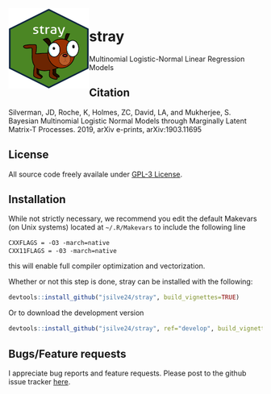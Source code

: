 <img align="left" width="160" height="160" src="inst/stray.png" />

# stray
Multinomial Logistic-Normal Linear Regression Models

## Citation ##
Silverman, JD, Roche, K, Holmes, ZC, David, LA, and Mukherjee, S. Bayesian Multinomial Logistic Normal Models through Marginally Latent Matrix-T Processes. 2019, arXiv e-prints, arXiv:1903.11695

## License ##
All source code freely availale under [GPL-3 License](https://www.gnu.org/licenses/gpl-3.0.en.html). 

## Installation ##
While not strictly necessary, we recommend you edit the default Makevars (on Unix systems) located at `~/.R/Makevars` to include the following line
```
CXXFLAGS = -O3 -march=native
CXX11FLAGS = -03 -march=native
```
this will enable full compiler optimization and vectorization. 


Whether or not this step is done, stray can be installed with the following:

``` r
devtools::install_github("jsilve24/stray", build_vignettes=TRUE)
```
Or to download the development version

``` r
devtools::install_github("jsilve24/stray", ref="develop", build_vignettes=TRUE)
```


## Bugs/Feature requests ##
I appreciate bug reports and feature requests. Please post to the github issue tracker [here](https://github.com/jsilve24/stray/issues). 


